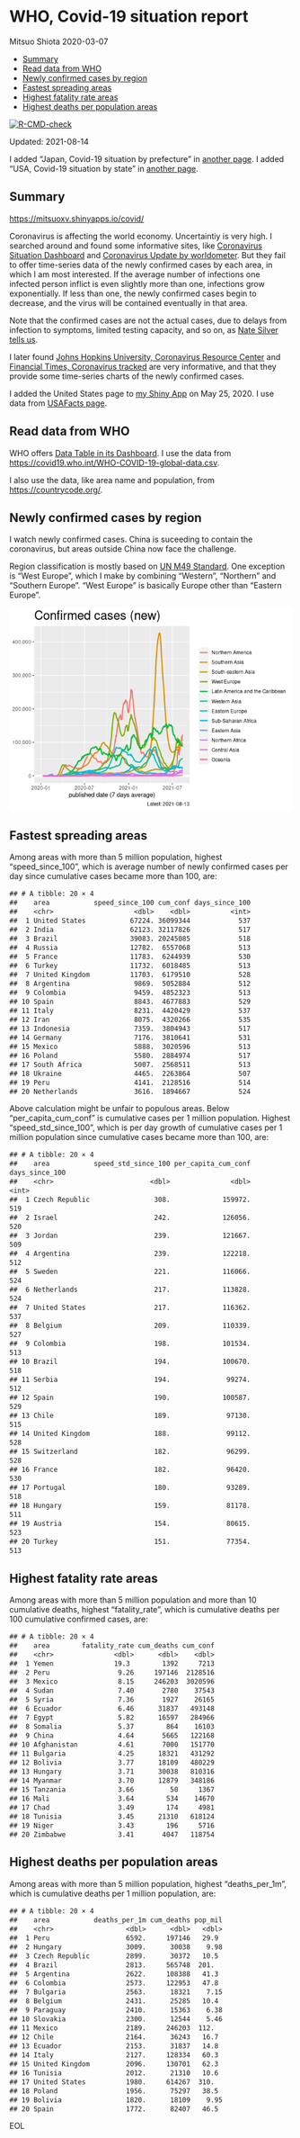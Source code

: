 WHO, Covid-19 situation report
================
Mitsuo Shiota
2020-03-07

-   [Summary](#summary)
-   [Read data from WHO](#read-data-from-who)
-   [Newly confirmed cases by region](#newly-confirmed-cases-by-region)
-   [Fastest spreading areas](#fastest-spreading-areas)
-   [Highest fatality rate areas](#highest-fatality-rate-areas)
-   [Highest deaths per population
    areas](#highest-deaths-per-population-areas)

<!-- badges: start -->

[![R-CMD-check](https://github.com/mitsuoxv/covid/workflows/R-CMD-check/badge.svg)](https://github.com/mitsuoxv/covid/actions)
<!-- badges: end -->

Updated: 2021-08-14

I added “Japan, Covid-19 situation by prefecture” in [another
page](Japan.md). I added “USA, Covid-19 situation by state” in [another
page](USA.md).

## Summary

<https://mitsuoxv.shinyapps.io/covid/>

Coronavirus is affecting the world economy. Uncertaintiy is very high. I
searched around and found some informative sites, like [Coronavirus
Situation
Dashboard](https://who.maps.arcgis.com/apps/opsdashboard/index.html#/c88e37cfc43b4ed3baf977d77e4a0667)
and [Coronavirus Update by
worldometer](https://www.worldometers.info/coronavirus/). But they fail
to offer time-series data of the newly confirmed cases by each area, in
which I am most interested. If the average number of infections one
infected person inflict is even slightly more than one, infections grow
exponentially. If less than one, the newly confirmed cases begin to
decrease, and the virus will be contained eventually in that area.

Note that the confirmed cases are not the actual cases, due to delays
from infection to symptoms, limited testing capacity, and so on, as
[Nate Silver tells
us](https://fivethirtyeight.com/features/coronavirus-case-counts-are-meaningless/).

I later found [Johns Hopkins University, Coronavirus Resource
Center](https://coronavirus.jhu.edu/) and [Financial Times, Coronavirus
tracked](https://www.ft.com/content/a26fbf7e-48f8-11ea-aeb3-955839e06441)
are very informative, and that they provide some time-series charts of
the newly confirmed cases.

I added the United States page to [my Shiny
App](https://mitsuoxv.shinyapps.io/covid/) on May 25, 2020. I use data
from [USAFacts
page](https://usafacts.org/visualizations/coronavirus-covid-19-spread-map/).

## Read data from WHO

WHO offers [Data Table in its Dashboard](https://covid19.who.int/table).
I use the data from
<https://covid19.who.int/WHO-COVID-19-global-data.csv>.

I also use the data, like area name and population, from
<https://countrycode.org/>.

## Newly confirmed cases by region

I watch newly confirmed cases. China is suceeding to contain the
coronavirus, but areas outside China now face the challenge.

Region classification is mostly based on [UN M49
Standard](https://unstats.un.org/unsd/methodology/m49/). One exception
is “West Europe”, which I make by combining “Western”, “Northern” and
“Southern Europe”. “West Europe” is basically Europe other than “Eastern
Europe”.

![](README_files/figure-gfm/chart-1.png)<!-- -->

## Fastest spreading areas

Among areas with more than 5 million population, highest
“speed\_since\_100”, which is average number of newly confirmed cases
per day since cumulative cases became more than 100, are:

    ## # A tibble: 20 × 4
    ##    area           speed_since_100 cum_conf days_since_100
    ##    <chr>                    <dbl>    <dbl>          <int>
    ##  1 United States           67224. 36099344            537
    ##  2 India                   62123. 32117826            517
    ##  3 Brazil                  39083. 20245085            518
    ##  4 Russia                  12782.  6557068            513
    ##  5 France                  11783.  6244939            530
    ##  6 Turkey                  11732.  6018485            513
    ##  7 United Kingdom          11703.  6179510            528
    ##  8 Argentina                9869.  5052884            512
    ##  9 Colombia                 9459.  4852323            513
    ## 10 Spain                    8843.  4677883            529
    ## 11 Italy                    8231.  4420429            537
    ## 12 Iran                     8075.  4320266            535
    ## 13 Indonesia                7359.  3804943            517
    ## 14 Germany                  7176.  3810641            531
    ## 15 Mexico                   5888.  3020596            513
    ## 16 Poland                   5580.  2884974            517
    ## 17 South Africa             5007.  2568511            513
    ## 18 Ukraine                  4465.  2263864            507
    ## 19 Peru                     4141.  2128516            514
    ## 20 Netherlands              3616.  1894667            524

Above calculation might be unfair to populous areas. Below
“per\_capita\_cum\_conf” is cumulative cases per 1 million population.
Highest “speed\_std\_since\_100”, which is per day growth of cumulative
cases per 1 million population since cumulative cases became more than
100, are:

    ## # A tibble: 20 × 4
    ##    area           speed_std_since_100 per_capita_cum_conf days_since_100
    ##    <chr>                        <dbl>               <dbl>          <int>
    ##  1 Czech Republic                308.             159972.            519
    ##  2 Israel                        242.             126056.            520
    ##  3 Jordan                        239.             121667.            509
    ##  4 Argentina                     239.             122218.            512
    ##  5 Sweden                        221.             116066.            524
    ##  6 Netherlands                   217.             113828.            524
    ##  7 United States                 217.             116362.            537
    ##  8 Belgium                       209.             110339.            527
    ##  9 Colombia                      198.             101534.            513
    ## 10 Brazil                        194.             100670.            518
    ## 11 Serbia                        194.              99274.            512
    ## 12 Spain                         190.             100587.            529
    ## 13 Chile                         189.              97130.            515
    ## 14 United Kingdom                188.              99112.            528
    ## 15 Switzerland                   182.              96299.            528
    ## 16 France                        182.              96420.            530
    ## 17 Portugal                      180.              93289.            518
    ## 18 Hungary                       159.              81178.            511
    ## 19 Austria                       154.              80615.            523
    ## 20 Turkey                        151.              77354.            513

## Highest fatality rate areas

Among areas with more than 5 million population and more than 10
cumulative deaths, highest “fatality\_rate”, which is cumulative deaths
per 100 cumulative confirmed cases, are:

    ## # A tibble: 20 × 4
    ##    area        fatality_rate cum_deaths cum_conf
    ##    <chr>               <dbl>      <dbl>    <dbl>
    ##  1 Yemen               19.3        1392     7213
    ##  2 Peru                 9.26     197146  2128516
    ##  3 Mexico               8.15     246203  3020596
    ##  4 Sudan                7.40       2780    37543
    ##  5 Syria                7.36       1927    26165
    ##  6 Ecuador              6.46      31837   493148
    ##  7 Egypt                5.82      16597   284966
    ##  8 Somalia              5.37        864    16103
    ##  9 China                4.64       5665   122168
    ## 10 Afghanistan          4.61       7000   151770
    ## 11 Bulgaria             4.25      18321   431292
    ## 12 Bolivia              3.77      18109   480229
    ## 13 Hungary              3.71      30038   810316
    ## 14 Myanmar              3.70      12879   348186
    ## 15 Tanzania             3.66         50     1367
    ## 16 Mali                 3.64        534    14670
    ## 17 Chad                 3.49        174     4981
    ## 18 Tunisia              3.45      21310   618124
    ## 19 Niger                3.43        196     5716
    ## 20 Zimbabwe             3.41       4047   118754

## Highest deaths per population areas

Among areas with more than 5 million population, highest
“deaths\_per\_1m”, which is cumulative deaths per 1 million population,
are:

    ## # A tibble: 20 × 4
    ##    area           deaths_per_1m cum_deaths pop_mil
    ##    <chr>                  <dbl>      <dbl>   <dbl>
    ##  1 Peru                   6592.     197146   29.9 
    ##  2 Hungary                3009.      30038    9.98
    ##  3 Czech Republic         2899.      30372   10.5 
    ##  4 Brazil                 2813.     565748  201.  
    ##  5 Argentina              2622.     108388   41.3 
    ##  6 Colombia               2573.     122953   47.8 
    ##  7 Bulgaria               2563.      18321    7.15
    ##  8 Belgium                2431.      25285   10.4 
    ##  9 Paraguay               2410.      15363    6.38
    ## 10 Slovakia               2300.      12544    5.46
    ## 11 Mexico                 2189.     246203  112.  
    ## 12 Chile                  2164.      36243   16.7 
    ## 13 Ecuador                2153.      31837   14.8 
    ## 14 Italy                  2127.     128334   60.3 
    ## 15 United Kingdom         2096.     130701   62.3 
    ## 16 Tunisia                2012.      21310   10.6 
    ## 17 United States          1980.     614267  310.  
    ## 18 Poland                 1956.      75297   38.5 
    ## 19 Bolivia                1820.      18109    9.95
    ## 20 Spain                  1772.      82407   46.5

EOL
